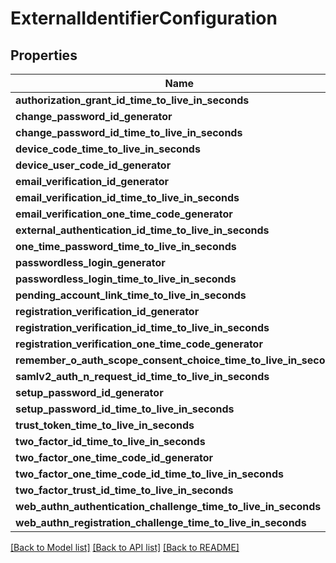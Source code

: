 # ExternalIdentifierConfiguration

## Properties

Name | Type | Description | Notes
------------ | ------------- | ------------- | -------------
**authorization_grant_id_time_to_live_in_seconds** | Option<**i32**> |  | [optional]
**change_password_id_generator** | Option<[**models::SecureGeneratorConfiguration**](SecureGeneratorConfiguration.md)> |  | [optional]
**change_password_id_time_to_live_in_seconds** | Option<**i32**> |  | [optional]
**device_code_time_to_live_in_seconds** | Option<**i32**> |  | [optional]
**device_user_code_id_generator** | Option<[**models::SecureGeneratorConfiguration**](SecureGeneratorConfiguration.md)> |  | [optional]
**email_verification_id_generator** | Option<[**models::SecureGeneratorConfiguration**](SecureGeneratorConfiguration.md)> |  | [optional]
**email_verification_id_time_to_live_in_seconds** | Option<**i32**> |  | [optional]
**email_verification_one_time_code_generator** | Option<[**models::SecureGeneratorConfiguration**](SecureGeneratorConfiguration.md)> |  | [optional]
**external_authentication_id_time_to_live_in_seconds** | Option<**i32**> |  | [optional]
**one_time_password_time_to_live_in_seconds** | Option<**i32**> |  | [optional]
**passwordless_login_generator** | Option<[**models::SecureGeneratorConfiguration**](SecureGeneratorConfiguration.md)> |  | [optional]
**passwordless_login_time_to_live_in_seconds** | Option<**i32**> |  | [optional]
**pending_account_link_time_to_live_in_seconds** | Option<**i32**> |  | [optional]
**registration_verification_id_generator** | Option<[**models::SecureGeneratorConfiguration**](SecureGeneratorConfiguration.md)> |  | [optional]
**registration_verification_id_time_to_live_in_seconds** | Option<**i32**> |  | [optional]
**registration_verification_one_time_code_generator** | Option<[**models::SecureGeneratorConfiguration**](SecureGeneratorConfiguration.md)> |  | [optional]
**remember_o_auth_scope_consent_choice_time_to_live_in_seconds** | Option<**i32**> |  | [optional]
**samlv2_auth_n_request_id_time_to_live_in_seconds** | Option<**i32**> |  | [optional]
**setup_password_id_generator** | Option<[**models::SecureGeneratorConfiguration**](SecureGeneratorConfiguration.md)> |  | [optional]
**setup_password_id_time_to_live_in_seconds** | Option<**i32**> |  | [optional]
**trust_token_time_to_live_in_seconds** | Option<**i32**> |  | [optional]
**two_factor_id_time_to_live_in_seconds** | Option<**i32**> |  | [optional]
**two_factor_one_time_code_id_generator** | Option<[**models::SecureGeneratorConfiguration**](SecureGeneratorConfiguration.md)> |  | [optional]
**two_factor_one_time_code_id_time_to_live_in_seconds** | Option<**i32**> |  | [optional]
**two_factor_trust_id_time_to_live_in_seconds** | Option<**i32**> |  | [optional]
**web_authn_authentication_challenge_time_to_live_in_seconds** | Option<**i32**> |  | [optional]
**web_authn_registration_challenge_time_to_live_in_seconds** | Option<**i32**> |  | [optional]

[[Back to Model list]](../README.md#documentation-for-models) [[Back to API list]](../README.md#documentation-for-api-endpoints) [[Back to README]](../README.md)


